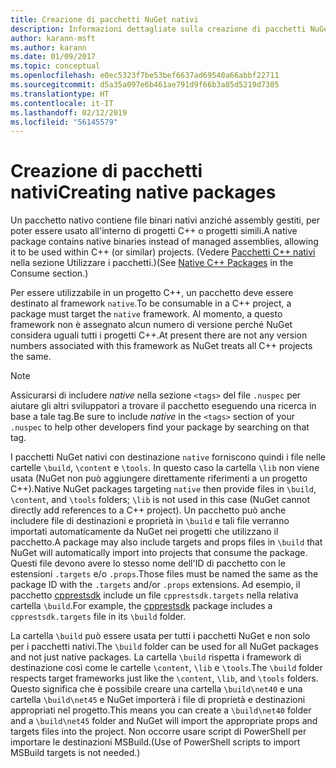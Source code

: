 ```yaml
---
title: Creazione di pacchetti NuGet nativi
description: Informazioni dettagliate sulla creazione di pacchetti NuGet nativi che contengono codice C++ anziché codice gestito, da usare in progetti C++.
author: karann-msft
ms.author: karann
ms.date: 01/09/2017
ms.topic: conceptual
ms.openlocfilehash: e0ec5323f7be53bef6637ad69540a66abbf22711
ms.sourcegitcommit: d5a35a097e6b461ae791d9f66b3a85d5219d7305
ms.translationtype: HT
ms.contentlocale: it-IT
ms.lasthandoff: 02/12/2019
ms.locfileid: "56145579"
---
```

# <a name="creating-native-packages"></a><span data-ttu-id="739aa-103">Creazione di pacchetti nativi</span><span class="sxs-lookup"><span data-stu-id="739aa-103">Creating native packages</span></span>

<span data-ttu-id="739aa-104">Un pacchetto nativo contiene file binari nativi anziché assembly gestiti, per poter essere usato all'interno di progetti C++ o progetti simili.</span><span class="sxs-lookup"><span data-stu-id="739aa-104">A native package contains native binaries instead of managed assemblies, allowing it to be used within C++ (or similar) projects.</span></span> <span data-ttu-id="739aa-105">(Vedere [Pacchetti C++ nativi](../consume-packages/finding-and-choosing-packages.md#native-c-packages) nella sezione Utilizzare i pacchetti.)</span><span class="sxs-lookup"><span data-stu-id="739aa-105">(See [Native C++ Packages](../consume-packages/finding-and-choosing-packages.md#native-c-packages) in the Consume section.)</span></span>

<span data-ttu-id="739aa-106">Per essere utilizzabile in un progetto C++, un pacchetto deve essere destinato al framework `native`.</span><span class="sxs-lookup"><span data-stu-id="739aa-106">To be consumable in a C++ project, a package must target the `native` framework.</span></span> <span data-ttu-id="739aa-107">Al momento, a questo framework non è assegnato alcun numero di versione perché NuGet considera uguali tutti i progetti C++.</span><span class="sxs-lookup"><span data-stu-id="739aa-107">At present there are not any version numbers associated with this framework as NuGet treats all C++ projects the same.</span></span>

> [!Note]
> <span data-ttu-id="739aa-108">Assicurarsi di includere *native* nella sezione `<tags>` del file `.nuspec` per aiutare gli altri sviluppatori a trovare il pacchetto eseguendo una ricerca in base a tale tag.</span><span class="sxs-lookup"><span data-stu-id="739aa-108">Be sure to include *native* in the `<tags>` section of your `.nuspec` to help other developers find your package by searching on that tag.</span></span>

<span data-ttu-id="739aa-109">I pacchetti NuGet nativi con destinazione `native` forniscono quindi i file nelle cartelle `\build`, `\content` e `\tools`. In questo caso la cartella `\lib` non viene usata (NuGet non può aggiungere direttamente riferimenti a un progetto C++).</span><span class="sxs-lookup"><span data-stu-id="739aa-109">Native NuGet packages targeting `native` then provide files in `\build`, `\content`, and `\tools` folders; `\lib` is not used in this case (NuGet cannot directly add references to a C++ project).</span></span> <span data-ttu-id="739aa-110">Un pacchetto può anche includere file di destinazioni e proprietà in `\build` e tali file verranno importati automaticamente da NuGet nei progetti che utilizzano il pacchetto.</span><span class="sxs-lookup"><span data-stu-id="739aa-110">A package may also include targets and props files in `\build` that NuGet will automatically import into projects that consume the package.</span></span> <span data-ttu-id="739aa-111">Questi file devono avere lo stesso nome dell'ID di pacchetto con le estensioni `.targets` e/o `.props`.</span><span class="sxs-lookup"><span data-stu-id="739aa-111">Those files must be named the same as the package ID with the `.targets` and/or `.props` extensions.</span></span> <span data-ttu-id="739aa-112">Ad esempio, il pacchetto [cpprestsdk](https://nuget.org/packages/cpprestsdk/) include un file `cpprestsdk.targets` nella relativa cartella `\build`.</span><span class="sxs-lookup"><span data-stu-id="739aa-112">For example, the [cpprestsdk](https://nuget.org/packages/cpprestsdk/) package includes a `cpprestsdk.targets` file in its `\build` folder.</span></span>

<span data-ttu-id="739aa-113">La cartella `\build` può essere usata per tutti i pacchetti NuGet e non solo per i pacchetti nativi.</span><span class="sxs-lookup"><span data-stu-id="739aa-113">The `\build` folder can be used for all NuGet packages and not just native packages.</span></span> <span data-ttu-id="739aa-114">La cartella `\build` rispetta i framework di destinazione così come le cartelle `\content`, `\lib` e `\tools`.</span><span class="sxs-lookup"><span data-stu-id="739aa-114">The `\build` folder respects target frameworks just like the `\content`, `\lib`, and `\tools` folders.</span></span> <span data-ttu-id="739aa-115">Questo significa che è possibile creare una cartella `\build\net40` e una cartella `\build\net45` e NuGet importerà i file di proprietà e destinazioni appropriati nel progetto.</span><span class="sxs-lookup"><span data-stu-id="739aa-115">This means you can create a `\build\net40` folder and a `\build\net45` folder and NuGet will import the appropriate props and targets files into the project.</span></span> <span data-ttu-id="739aa-116">Non occorre usare script di PowerShell per importare le destinazioni MSBuild.</span><span class="sxs-lookup"><span data-stu-id="739aa-116">(Use of PowerShell scripts to import MSBuild targets is not needed.)</span></span>
